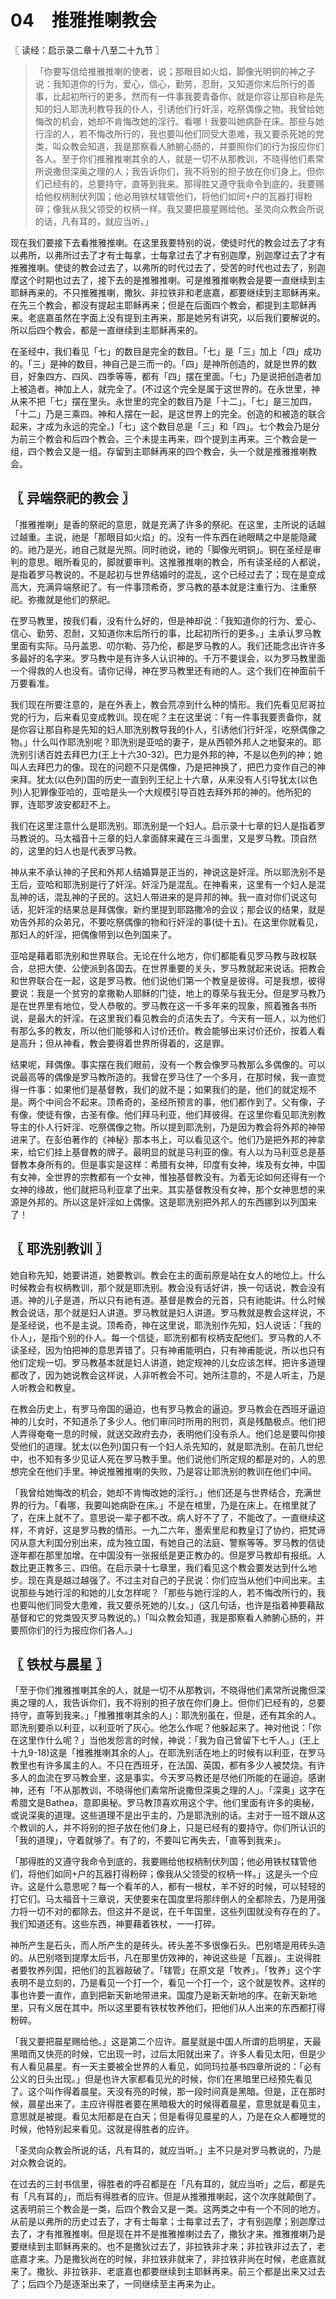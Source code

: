 # 04　推雅推喇教会



〖 读经：启示录二章十八至二十九节 〗

> 「你要写信给推雅推喇的使者，说；那眼目如火焰，脚像光明铜的神之子说：我知道你的行为，爱心，信心，勤劳，忍耐，又知道你末后所行的善事，比起初所行的更多。然而有一件事我要青备你，就是你容让那自称是先知的妇人耶洗利教导我的仆人，引诱他们行奸淫，吃祭偶像之物。我曾给她悔改的机会，她却不肯悔改她的淫行。看哪！我要叫她病卧在床。那些与她行淫的人，若不悔改所行的，我也要叫他们同受大患难，我又要杀死她的党类，叫众教会知道，我是那察看人肺腑心肠的，并要照你们的行为报应你们各人。至于你们推雅推喇其余的人，就是一切不从那教训，不晓得他们素常所说撒但深奥之理的人；我告诉你们，我不将别的担子放在你们身上。但你们已经有的，总要持守，直等到我来。那得胜又遵守我命令到底的，我要赐给他权柄制伏列国；他必用铁杖辖管他们，将他们如同户的瓦器打得粉碎；像我从我父领受的权柄一样。我又要把晨星赐给他。圣灵向众教会所说的话，凡有耳的，就应当听。」

现在我们要接下去看推雅推喇。在这里我要特别的说，使徒时代的教会过去了才有以弗所，以弗所过去了才有士每拿，士每拿过去了才有别迦摩，别迦摩过去了才有推雅推喇。使徒的教会过去了，以弗所的时代过去了，受苦的时代也过去了，别迦摩这个时期也过去了，接下去的是推雅推喇。可是推雅推喇教会是要一直继续到主耶稣再来的。不只推雅推喇，撒狄、非拉铁非和老底嘉，都要继续到主耶稣再来。在先三个教会，都没有提起主耶稣再来；但是在后面四个教会，都提到主耶稣再来。老底嘉虽然在字面上没有提到主再来，那是她另有讲究，以后我们要解说的。所以后四个教会，都是一直继续到主耶稣再来的。

在圣经中，我们看见「七」的数目是完全的数目。「七」是「三」加上「四」成功的。「三」是神的数目，神自己是三而一的。「四」是神所创造的，就是世界的数目，好象四方、四风、四季等等，都有「四」摆在里面。「七」乃是说把创造者加上被造者。神加上人，就完全了。(不过这个完全是属于这世界的。在永世里，神从来不把「七」摆在里头。永世里的完全的数目乃是「十二」。「七」是三加四，「十二」乃是三乘四。神和人摆在一起，是这世界上的完全。创造的和被造的联合起来，才成为永远的完全。)「七」这个数目总是「三」和「四」。七个教会乃是分为前三个教会和后四个教会。三个未提主再来，四个提到主再来。三个教会是一组，四个教会又是一组。存留到主耶稣再来的四个教会，头一个就是推雅推喇教会。



## 〖 异端祭祀的教会 〗

「推雅推喇」是香的祭祀的意思，就是充满了许多的祭祀。在这里，主所说的话越过越重。主说，祂是「那眼目如火焰」的。没有一件东西在祂眼睛之中是能隐藏的。祂乃是光，祂自己就是光照。同时祂说，祂的「脚像光明铜」。铜在圣经是审判的意思。眼所看见的，脚就要审判。这推雅推喇的教会，所有读圣经的人都说，是指着罗马教说的。不是起初与世界结婚时的混乱，这个已经过去了；现在是变成高大，充满异端祭祀了。有一件事顶希奇，罗马教的基本就是注重行为、注重祭祀。弥撒就是他们的祭祀。

在罗马教里，按我们看，没有什么好的，但是神却说：「我知道你的行为、爱心、信心、勤劳、忍耐，又知道你末后所行的事，比起初所行的更多。」主承认罗马教里面有实际。马丹盖恩、叨尔勒、芬乃伦，都是罗马教的人。我们还能念出许许多多最好的名字来。罗马教中是有许多人认识神的。千万不要误会，以为罗马教里面一个得救的人也没有。请你记得，神在罗马教里还有祂的人。这个我们在神面前千万要看准。

我们现在所要注意的，是在外表上，教会荒凉到什么种的情形。我们先看见尼哥拉党的行为，后来看见变成教训。现在呢？主在这里说：「有一件事我要责备你，就是你容让那自称是先知的妇人耶洗别教导我的仆人，引诱他们行奸淫，吃祭偶像之物。」什么叫作耶洗别呢？耶洗别是亚哈的妻子，是从西顿外邦人之地娶来的。耶洗别引诱百姓去拜巴力(王上十六30-32)。巴力是外邦的神，不是以色列的神；她叫人去拜巴力的像。现在的问题不只是偶像，乃是把神换了，把巴力变作自己的神来拜。犹太(以色列)国的历史一直到列王纪上十六章，从来没有人引导犹太(以色列)人犯罪像亚哈的，亚哈是头一个大规模引导百姓去拜外邦的神的。他所犯的罪，连耶罗波安都赶不上。

我们在这里注意什么是耶洗别。耶洗别是一个妇人。启示录十七章的妇人是指着罗马教说的。马太福音十三章的妇人拿面酵来藏在三斗面里，又是罗马教。顶自然的，这里的妇人也是代表罗马教。

神从来不承认神的子民和外邦人结婚算是正当的，神说这是奸淫。所以耶洗别不是王后，亚哈和耶洗别是行了奸淫。奸淫乃是混乱。在神看来，这里有一个妇人是混乱神的话，混乱神的子民的。这妇人带进来的是异邦的神。我一直对你们说这句话，犯奸淫的结果总是拜偶像。新约里提到耶路撒冷的会议；那会议的结果，就是劝告外邦的众弟兄，不要吃祭偶像的物和行奸淫的事(徒十五)。在这里你就看见，那妇人的奸淫，把偶像带到以色列国来了。

亚哈是藉着耶洗别和世界联合。无论在什么地方，你们都能看见罗马教与政权联合，总把大使、公使派到各国去。在世界重要的关头，罗马教就起来说话。把教会和世界联合在一起，这是罗马教。他们说他们第一个教皇是彼得。可是我想，彼得要说：我是一个贫穷的拿撒勒人耶稣的门徒，地上的尊荣与我无分。但是罗马教乃是在世界里有地位，受人恭敬的。罗马教在这一千多年来的现象，照着雅各书所说，是最大的奸淫。在这里我们看见教会的贞洁失去了。今天有一班人，以为他们有那么多的教友，所以他们能够和人讨价还价。教会能够出来讨价还价，按着人看是高升；但从神看，教会要得着世界所得着的，这是罪。

结果呢，拜偶像。事实摆在我们眼前，没有一个教会像罗马教那么多偶像的。可以说最高等的偶像是罗马教所造的。我曾在罗马住了一个多月，在那时候，我一直觉得一件事：如果他们是基督教，我们的就不是；如果我们的是，他们的就定规不是。两个中间合不起来。顶希奇的，圣经所预言的事，他们都作到了。父有像，子有像，使徒有像，古圣有像。他们拜马利亚，他们拜彼得。在这里你看见耶洗别教导主的仆人行奸淫、吃祭偶像之物。所以提到耶洗别，乃是因为教会将外邦的神带进来了。在彭伯著作的《神秘》那本书上，可以看见这个。他们乃是把外邦的神拿来，给它们挂上基督教的牌子。最明显的就是马利亚的像。有人以为马利亚总是基督教本身所有的。但是事实是这样：希腊有女神，印度有女神，埃及有女神，中国有女神，全世界的宗教都有一个女神，惟独基督教没有。为着无论如何还得有一个女神的缘故，他们就把马利亚拿了出来。其实基督教没有女神，那个女神思想的来源是外邦的。所以这是奸淫如上偶像。这是耶洗别把外邦人的东西挪到以列国来了！



## 〖 耶洗别教训 〗

她自称先知，她要讲道，她要教训。教会在主的面前原是站在女人的地位上。什么时候教会有权柄教训，那个就是耶洗别。教会没有话好讲，换一句话说，教会没有道。神的儿子是道，所以只有祂有道。基督是教会的元首，只有祂能讲。什么时候教会说话，那个就是妇人讲道。罗马教就是妇人讲道。罗马教就是教会这样说，不是圣经说，也不是主说。顶希奇，神在这里说，耶洗别作先知，妇人说话：「我的仆人」，是指个别的仆人。每一个信徒，耶洗别都有权柄支配他们。罗马教的人不读圣经，因为怕把神的意思弄错了。只有神甫能明白，只有神甫能说，所以也只有他们定规一切。罗马教基本就是妇人讲道，她定规神的儿女应该怎样。把许多道理都改了，因为她说教会这样说，人非听教会不可。她所注意的，不是人听主，乃是人听教会和教皇。

在教会历史上，有罗马帝国的逼迫，也有罗马教会的逼迫。罗马教会在西班牙逼迫神的儿女时，不知道杀了多少人。他们审问时所用的刑罚，真是残酷极点。他们把人弄得奄奄一息的时候，就送交政府去办，表明他们没有杀人。他们总是要叫你接受他们的道理。犹太(以色列)国只有一个妇人杀先知的，就是耶洗别。在前几世纪中，也不知有多少见证人死在罗马教手里。他们说他们所定规的都是对的，人的思想完全在他们手里。神说推雅推喇的失败，乃是容让耶洗别的教训在他们中间。

「我曾给她悔改的机会，她却不肯悔改她的淫行。」他们还是与世界结合，充满世界的行为。「看哪，我要叫她病卧在床。」不是在棺里，乃是在床上。在棺里就了了，在床上就不了。意思说一辈子都不改。病人好不了了，不能改了。一直继续这样，不肯好，这是罗马教的情形。一九二六年，墨索里尼和教皇订了协约，把梵谛冈从意大利国分别出来，成为独立国，有她自己的法庭、警察等等。罗马教的信徒逐年都在那里加增。在中国没有一张报纸是更正教办的。但是罗马教却有报纸。人数比更正教多三、四倍。在启示录十七章里，我们看见这个教会要发达到什么地步。现在真是越过越强了。不过主对自己的子民说：你们应当从他们中间出来。主说那些与她行淫的和她的儿女怎样呢？「那些与她行淫的人，若不悔改所行的，我也要叫他们同受大患难，我又要杀死她的儿女。」(这几句话，也许是指着神要藉敌基督和它的党类毁灭罗马教说的。)「叫众教会知道，我是那察看人肺腑心肠的，并要照你们的行为报应你们各人。」



## 〖 铁杖与晨星 〗

「至于你们推雅推喇其余的人，就是一切不从那教训，不晓得他们素常所说撒但深奥之理的人，我告诉你们，我不将别的担子放在你们身上。但你们已经有的，总要持守，直等到我来。」「推雅推喇其余的人」：耶洗别虽在，但是，还有其余的人。耶洗别要杀以利亚，以利亚听了灰心。他怎么作呢？他躲起来了。神对他说：「你在这里作什么呢？」当他发怨言的时候，神说：「我为自己曾留下七千人。」(王上十九9-18)这是「推雅推喇其余的人」。在耶洗别活在地上的时候有以利亚，在罗马教里也有许多属主的人。不只在西班牙，在法国、英国，都有多少人被焚烧。有许多人的血流在罗马教会里，这是事实。今天罗马教还是尽他们所能的在逼迫。感谢神，还有「不从那教训，不晓得他们素常所说撒但深奥之理的人」。「深奥」这字在希腊文是Bathea，意即奥秘。罗马教顶喜欢用这个字。他们里面有许多的奥秘，或说深奥的道理。这些道理不是出乎主的，乃是耶洗别的话。主对于一班不跟从这个教训的人，并不将别的担子放在他们身上，只是已经有的要持守。你们所认识的「我的道理」，守着就够了。有了的，不要叫它再失去，「直等到我来」。

「那得胜的又遵守我命令到底的，我要赐给他权柄制伏列国；他必用铁杖辖管他们，将他们如同户的瓦器打得粉碎；像我从父领受的权柄一样。」这是头一个应许。这是什么意思呢？每一个看羊的人，都有一根杖，羊不好的时候，可以轻轻的打它们。马太福音十三章说，天使要来在国度里将那绊倒人的全都除去，乃是用强力将一切不对的都除去。但这并不是说，在千年国里，这些列国就没有存在的了。我们知道还有。这些东西，神要藉着铁杖，一一打碎。

神所产生是石头，而人所产生的是砖头。砖头差不多很像石头。巴别塔是用砖头造的。从巴别塔到提摩太后书，凡在那里仿效神的，神说这些是「瓦器」。主说得胜者要牧养列国，把他们的瓦器敲破了。「辖管」在原文是「牧养」。「牧养」这个字表明不是立刻的，乃是看见一个打一个，看见一个打一个，这个就是牧养。这样的事也许要一直作，直到把新天新地带进来。国度乃是新天新地的序。在新天新地里，只有义居在其中。所以这里要有铁杖牧养他们，把他们从人出来的东西都打得粉碎。

「我又要把晨星赐给他。」这是第二个应许。晨星就是中国人所谓的启明星，天最黑暗而又快亮的时候，它出现一时，过后太阳就出来了。许多人看见太阳，但是少有人看见晨星。有一天主要被全世界的人看见，如同玛拉基书四章所说的：「必有公义的日头出现。」但是也许大家都看见光的时候，你们在黑暗里已经预先看见了。这个叫作得着晨星。天没有亮的时候，那一段时间真是黑暗。但是，正在那时候，晨星出来了。主应许得胜者要在黑暗极大的时候得着晨星，意思就是看见主，意思就是被提。看见太阳都是在白天；但是看得见晨星的人，乃是在众人都睡觉的时候，他特别起来看见。这就是得胜者的应许。

「圣灵向众教会所说的话，凡有耳的，就应当听。」主不只是对罗马教说的，乃是对众教会说的。

在过去的三封书信里，得胜者的呼召都是在「凡有耳的，就应当听」之后，都是先有「凡有耳的」，而后有得胜者的应许。但是从推雅推喇起，这个次序就颠倒了。这表明前三个教会是一类，后四个教会又是一类。这两类之中有一个不同的地方。从前是以弗所的历史过去了，才有士每拿；士每拿过去了，才有别迦摩；别迦摩过去了，才有推雅推喇。但是现在并不是推雅推喇过去了，撒狄才来。推雅推喇乃是要继续到主耶稣再来的。也不是撒狄过去了，非拉铁非才来；非拉铁非过去了，老底嘉才来。乃是撒狄尚在的时候，非拉铁非就来了，非拉铁非尚在时候，老底嘉就来了。撒狄、非拉铁非、老底嘉也都要继续到主耶稣再来。前三个都是出来又过去了；后四个乃是逐渐出来了，一同继续至主再来为止。
